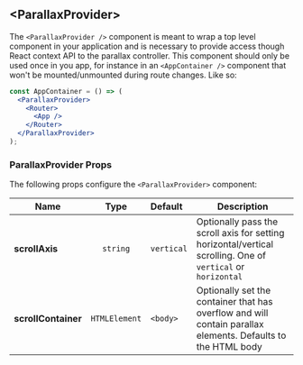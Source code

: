 ## \<ParallaxProvider>

The `<ParallaxProvider />` component is meant to wrap a top level component in your application and is necessary to provide access though React context API to the parallax controller. This component should only be used once in you app, for instance in an `<AppContainer />` component that won't be mounted/unmounted during route changes. Like so:

```jsx
const AppContainer = () => (
  <ParallaxProvider>
    <Router>
      <App />
    </Router>
  </ParallaxProvider>
);
```

### ParallaxProvider Props

The following props configure the `<ParallaxProvider>` component:

| Name                |     Type      | Default    | Description                                                                                                  |
| ------------------- | :-----------: | :--------- | ------------------------------------------------------------------------------------------------------------ |
| **scrollAxis**      |   `string`    | `vertical` | Optionally pass the scroll axis for setting horizontal/vertical scrolling. One of `vertical` or `horizontal` |
| **scrollContainer** | `HTMLElement` | `<body>`   | Optionally set the container that has overflow and will contain parallax elements. Defaults to the HTML body |
